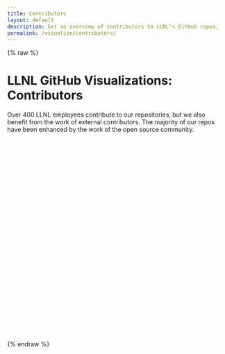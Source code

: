 ```yaml
---
title: Contributors
layout: default
description: Get an overview of contributors to LLNL's GitHub repos, 
permalink: /visualize/contributors/
---
```


{% raw %}

<link rel="stylesheet" type="text/css" href="/css/graphstyle.css" />

<h1 class="page-header text-center">
    LLNL GitHub Visualizations: Contributors
</h1>

Over 400 LLNL employees contribute to our repositories, but we also benefit from the work of external contributors. The majority of our repos have been enhanced by the work of the open source community.
<!-- Preset vis display areas -->
<center>
    <svg class="pieMembers"></svg><svg class="pieRepos"></svg>
    <br /><svg class="hierarchyPack"></svg>
</center>

<!-- Load basic D3 and helper scripts -->
<script src="https://ajax.googleapis.com/ajax/libs/d3js/5.16.0/d3.min.js" charset="UTF-8"></script>
<script type="text/javascript" src="../../static/d3-tip/1.0/d3-tip.js"></script>
<script type="text/javascript" src="../../static/d3-v4-cloud/1.2.2/build/d3.layout.cloud.js"></script>
<script type="text/javascript" src="https://unpkg.com/d3-simple-slider@1.8.0/dist/d3-simple-slider.min.js"></script>
<script type="text/javascript" src="../../js/visualize/helpers.js"></script>

<!-- Load drawing JS -->
<script type="text/javascript" src="../../js/visualize/contributors/pie_members.js"></script>
<script type="text/javascript" src="../../js/visualize/contributors/pie_repos.js"></script>
<script type="text/javascript" src="../../js/visualize/contributors/pack_hierarchy.js"></script>

<script>
    // GiHub Data Directory
    var ghDataDir = '../github-data';
    // Global chart standards
    var stdTotalWidth = 500,
        stdTotalHeight = 400;
    var stdMargin = { top: 40, right: 40, bottom: 40, left: 40 },
        stdWidth = stdTotalWidth - stdMargin.left - stdMargin.right,
        stdHeight = stdTotalHeight - stdMargin.top - stdMargin.bottom,
        stdMaxBuffer = 1.07;
    var stdDotRadius = 4,
        stdLgndDotRadius = 5,
        stdLgndSpacing = 20;
    // Call draw functions
    draw_pie_members('pieMembers');
    draw_pie_repos('pieRepos');
    draw_pack_hierarchy('hierarchyPack');
</script>

{% endraw %}
